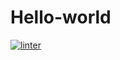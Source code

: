 # Hello-world
[![linter](https://github.com/logan-bourgon/Hello-world/workflows/linter/badge.svg)](https://github.com/marketplace/actions/super-linter)

